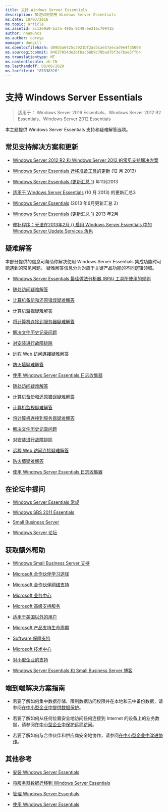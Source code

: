 ```yaml
---
title: 支持 Windows Server Essentials
description: 描述如何使用 Windows Server Essentials
ms.date: 10/03/2016
ms.topic: article
ms.assetid: ac12e9a9-ba7a-480a-9249-6e216c70941b
author: nnamuhcs
ms.author: coreyp
manager: dongill
ms.openlocfilehash: d09b5a6425c2921bf2ad3cae57aecad9e4f35098
ms.sourcegitcommit: 04637054de2bfbac66b9c78bad7bf3e7bae5ffb4
ms.translationtype: MT
ms.contentlocale: zh-CN
ms.lasthandoff: 08/06/2020
ms.locfileid: "87838326"
---
```

# <a name="support-windows-server-essentials"></a>支持 Windows Server Essentials

> 适用于： Windows Server 2016 Essentials、Windows Server 2012 R2 Essentials、Windows Server 2012 Essentials

本主题提供 Windows Server Essentials 支持和疑难解答选项。

## <a name="top-support-solutions-and-updates"></a>常见支持解决方案和更新

- [Windows Server 2012 R2 和 Windows Server 2012 的常见支持解决方案](/previous-versions/windows/it-pro/windows-server-2012-r2-and-2012/hh831490(v=ws.11))

- [Windows Server Essentials 迁移准备工具的更新](https://support.microsoft.com/kb/2908176) (12 月 2013) 

- [Windows Server Essentials (更新汇总 1](https://support.microsoft.com/kb/2887595)) 年11月2013

- [适用于 Windows Server Essentials](https://support.microsoft.com/kb/2862551) (10 月 2013) 的更新汇总3

- [Windows Server Essentials](https://support.microsoft.com/kb/2824160) (2013 年6月更新汇总 2) 

- [Windows Server Essentials (更新汇总 1](https://support.microsoft.com/kb/2781267)) 2013 年2月

- [修补程序：无法在2013年2月 () 启用 Windows Server Essentials 中的 Windows Server Update Services 角色](https://support.microsoft.com/kb/2762663)

## <a name="troubleshoot"></a>疑难解答

本部分提供的信息可帮助你解决使用 Windows Server Essentials 集成功能时可能遇到的常见问题。 疑难解答信息分为对应于关键产品功能的不同逻辑领域。

- [Windows Server Essentials 最佳做法分析器 (BPA) 工具所使用的规则](../migrate/Rules-used-by-the-Windows-Server-Essentials-Best-Practices-Analyzer--BPA--Tool.md)

- [随处访问疑难解答](Troubleshoot-Anywhere-Access-in-Windows-Server-Essentials.md)

- [计算机备份和还原错误疑难解答](Troubleshoot-computer-backup-and-restore-errors-in-Windows-Server-Essentials.md)

- [计算机监视疑难解答](Troubleshoot-computer-monitoring-in-Windows-Server-Essentials.md)

- [将计算机连接到服务器疑难解答](Troubleshoot-connecting-computers-to-the-server-in-Windows-Server-Essentials.md)

- [解决文件历史记录问题](Troubleshoot-File-History-in-Windows-Server-Essentials.md)

- [对安装进行故障排除](Troubleshoot-Windows-Server-Essentials-installation.md)

- [远程 Web 访问连接疑难解答](Troubleshoot-Remote-Web-Access-connectivity-in-Windows-Server-Essentials.md)

- [防火墙疑难解答](Troubleshoot-your-firewall-in-Windows-Server-Essentials.md)

- [使用 Windows Server Essentials 日志收集器](Use-the-Windows-Server-Essentials-Log-Collector.md)

- [随处访问疑难解答](../support/Troubleshoot-Anywhere-Access-in-Windows-Server-Essentials.md)

- [计算机备份和还原错误疑难解答](../support/Troubleshoot-computer-backup-and-restore-errors-in-Windows-Server-Essentials.md)

- [计算机监视疑难解答](../support/Troubleshoot-computer-monitoring-in-Windows-Server-Essentials.md)

- [将计算机连接到服务器疑难解答](../support/Troubleshoot-connecting-computers-to-the-server-in-Windows-Server-Essentials.md)

- [解决文件历史记录问题](../support/Troubleshoot-File-History-in-Windows-Server-Essentials.md)

- [对安装进行故障排除](../support/Troubleshoot-Windows-Server-Essentials-installation.md)

- [远程 Web 访问连接疑难解答](../support/Troubleshoot-Remote-Web-Access-connectivity-in-Windows-Server-Essentials.md)

- [防火墙疑难解答](../support/Troubleshoot-your-firewall-in-Windows-Server-Essentials.md)

- [使用 Windows Server Essentials 日志收集器](../support/Use-the-Windows-Server-Essentials-Log-Collector.md)

## <a name="ask-a-question-in-the-forums"></a>在论坛中提问

- [Windows Server Essentials 常规](/answers/topics/windows-server-essentials.html)

- [Windows SBS 2011 Essentials](/answers/topics/windows-small-business-server.html)

- [Small Business Server](/answers/topics/windows-small-business-server.html)

- [Windows Server 论坛](/answers/topics/windows-server.html)

## <a name="get-additional-help"></a>获取额外帮助

- [Windows Small Business Server 支持](https://support.microsoft.com/oas/default.aspx?gprid=1167&st=1&wfxredirect=1&sd=gn)

- [Microsoft 合作伙伴学习途径](https://mspartnerlp.mspartner.microsoft.com/LearningPath/LearningPath/DLPaths?trackId=559&rowId=1078&trackPathId=6605)

- [Microsoft 合作伙伴网络支持](https://mspartner.microsoft.com/en/us/Pages/Support/get-support.aspx)

- [Microsoft 业务中心](http://www.microsoftbusinesshub.com/Gigya/Insider)

- [Microsoft 高级支持服务](https://www.microsoft.com/microsoftservices/support.aspx)

- [适用于美国以外的用户](https://support.microsoft.com/common/international.aspx?&sd=tech)

- [Microsoft 产品支持生命周期](https://support.microsoft.com/lifecycle/)

- [Software 保障支持](https://support.microsoft.com/default.aspx?scid=fh;%5Bln%5D;SoftAssurance)

- [Microsoft 技术中心](https://www.microsoft.com/mtc/default.aspx)

- [对小型企业的支持](https://smallbusiness.support.microsoft.com/contact)

- [Windows Server Essentials 和 Small Business Server 博客](/archive/blogs/sbs/)

## <a name="end-to-end-solution-guides"></a>端到端解决方案指南

- 若要了解如何集中数据存储、限制数据访问权限并在本地和云中备份数据，请参阅[在中小型企业中提供数据保护](/previous-versions/orphan-topics/ws.11/dn582043(v=ws.11))。

- 若要了解如何从任何位置安全地访问任何连接到 Internet 的设备上的业务数据，请参阅[在中小型企业中保护远程访问](/previous-versions/windows/it-pro/solutions-guidance/dn629457(v=ws.11))。

- 若要了解如何与合作伙伴和供应商安全地协作，请参阅[在中小型企业中改进协作](/previous-versions/windows/it-pro/solutions-guidance/dn747893(v=ws.11))。

## <a name="additional-references"></a>其他参考

- [安装 Windows Server Essentials](../install/Install-Windows-Server-Essentials.md)

- [将服务器数据迁移到 Windows Server Essentials](../migrate/Migrate-Server-Data-to-Windows-Server-Essentials.md)

- [管理 Windows Server Essentials](../manage/Manage-Windows-Server-Essentials.md)

- [使用 Windows Server Essentials](../use/Use-Windows-Server-Essentials.md)